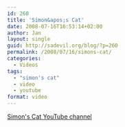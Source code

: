 ```yaml
---
id: 260
title: 'Simon&apos;s Cat'
date: 2008-07-16T16:53:14+02:00
author: Jan
layout: single
guid: http://sadevil.org/blog/?p=260
permalink: /2008/07/16/simons-cat/
categories:
  - Videos
tags:
  - "simon's cat"
  - video
  - youtube
format: video
---
```

<a href="http://www.youtube.com/user/simonscat" target="_blank">Simon's Cat YouTube channel</a> 

<center>
  <br /> </p> 
  
  <p>
  </p>
  
  <p>
    <br /> </center>
  </p>
